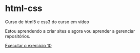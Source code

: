 # html-css
 Curso de html5 e css3 do curso em vídeo

Estou aprendendo a criar sites e agora vou aprender a gerenciar repositórios.

<a href = "https://davidbuckley96.github.io/html-css/modulo-01/ex10-links/index.html/" target="_blank">Executar o exercício 10</a>